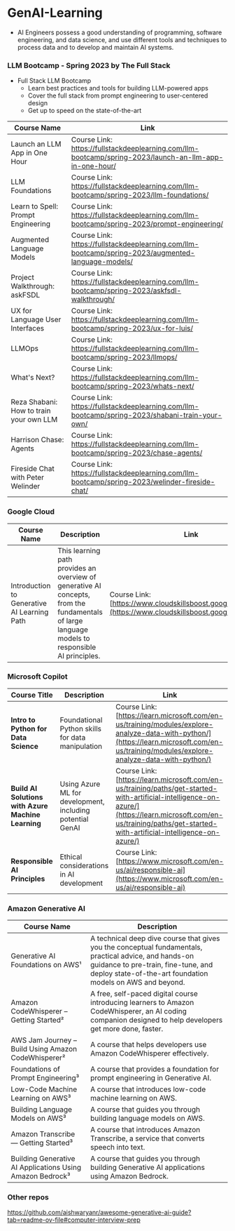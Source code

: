 # GenAI-Learning
- AI Engineers possess a good understanding of programming, software engineering, and data science, and use different tools and techniques to process data and to develop and maintain AI systems.

### LLM Bootcamp - Spring 2023 by The Full Stack
- Full Stack LLM Bootcamp
  - Learn best practices and tools for building LLM-powered apps
  - Cover the full stack from prompt engineering to user-centered design
  - Get up to speed on the state-of-the-art

| Course Name                               | Link                                         |
| -----------------------------------------| --------------------------------------------- |
| Launch an LLM App in One Hour  | Course Link: https://fullstackdeeplearning.com/llm-bootcamp/spring-2023/launch-an-llm-app-in-one-hour/ | 
| LLM Foundations  | Course Link: https://fullstackdeeplearning.com/llm-bootcamp/spring-2023/llm-foundations/ | 
| Learn to Spell: Prompt Engineering  | Course Link: https://fullstackdeeplearning.com/llm-bootcamp/spring-2023/prompt-engineering/ | 
| Augmented Language Models | Course Link: https://fullstackdeeplearning.com/llm-bootcamp/spring-2023/augmented-language-models/ | 
| Project Walkthrough: askFSDL  | Course Link: https://fullstackdeeplearning.com/llm-bootcamp/spring-2023/askfsdl-walkthrough/ | 
| UX for Language User Interfaces | Course Link: https://fullstackdeeplearning.com/llm-bootcamp/spring-2023/ux-for-luis/ | 
| LLMOps  | Course Link: https://fullstackdeeplearning.com/llm-bootcamp/spring-2023/llmops/ | 
| What's Next?  | Course Link: https://fullstackdeeplearning.com/llm-bootcamp/spring-2023/whats-next/ | 
| Reza Shabani: How to train your own LLM  | Course Link: https://fullstackdeeplearning.com/llm-bootcamp/spring-2023/shabani-train-your-own/ | 
| Harrison Chase: Agents  | Course Link: https://fullstackdeeplearning.com/llm-bootcamp/spring-2023/chase-agents/| 
| Fireside Chat with Peter Welinder  | Course Link: https://fullstackdeeplearning.com/llm-bootcamp/spring-2023/welinder-fireside-chat/ | 


### Google Cloud
| Course Name                                            | Description                                    | Link                                                                 |
| ------------------------------------------------------ | ---------------------------------------------- | -------------------------------------------------------------------- |
| Introduction to Generative AI Learning Path  | This learning path provides an overview of generative AI concepts, from the fundamentals of large language models to responsible AI principles.| Course Link: [https://www.cloudskillsboost.google/paths/118](https://www.cloudskillsboost.google/paths/118) | 

### Microsoft Copilot

| Course Title                                         | Description                                               | Link                                                 |                    
| ---------------------------------------------------- | --------------------------------------------------------- | ---------------------------------------------------- |
| **Intro to Python for Data Science**                 | Foundational Python skills for data manipulation         | Course Link: [https://learn.microsoft.com/en-us/training/modules/explore-analyze-data-with-python/](https://learn.microsoft.com/en-us/training/modules/explore-analyze-data-with-python/) |
| **Build AI Solutions with Azure Machine Learning**   | Using Azure ML for development, including potential GenAI | Course Link: [https://learn.microsoft.com/en-us/training/paths/get-started-with-artificial-intelligence-on-azure/](https://learn.microsoft.com/en-us/training/paths/get-started-with-artificial-intelligence-on-azure/) | 
| **Responsible AI Principles**                        | Ethical considerations in AI development                  | Course Link: [https://www.microsoft.com/en-us/ai/responsible-ai](https://www.microsoft.com/en-us/ai/responsible-ai) | 

### Amazon Generative AI

| Course Name | Description |
| --- | --- |
| Generative AI Foundations on AWS¹ | A technical deep dive course that gives you the conceptual fundamentals, practical advice, and hands-on guidance to pre-train, fine-tune, and deploy state-of-the-art foundation models on AWS and beyond. |
| Amazon CodeWhisperer – Getting Started² | A free, self-paced digital course introducing learners to Amazon CodeWhisperer, an AI coding companion designed to help developers get more done, faster. |
| AWS Jam Journey – Build Using Amazon CodeWhisperer² | A course that helps developers use Amazon CodeWhisperer effectively. |
| Foundations of Prompt Engineering³ | A course that provides a foundation for prompt engineering in Generative AI. |
| Low-Code Machine Learning on AWS³ | A course that introduces low-code machine learning on AWS. |
| Building Language Models on AWS³ | A course that guides you through building language models on AWS. |
| Amazon Transcribe — Getting Started³ | A course that introduces Amazon Transcribe, a service that converts speech into text. |
| Building Generative AI Applications Using Amazon Bedrock³ | A course that guides you through building Generative AI applications using Amazon Bedrock. |

### Other repos
https://github.com/aishwaryanr/awesome-generative-ai-guide?tab=readme-ov-file#computer-interview-prep



